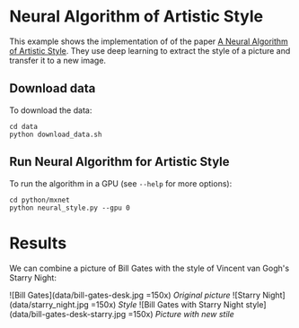 # Neural Algorithm of Artistic Style

This example shows the implementation of of the paper [A Neural Algorithm of Artistic Style](http://arxiv.org/abs/1508.06576). They use deep learning to extract the style of a picture and transfer it to a new image. 


## Download data
To download the data:

	cd data
	python download_data.sh

## Run Neural Algorithm for Artistic Style

To run the algorithm in a GPU (see `--help` for more options):
    
	cd python/mxnet  
	python neural_style.py --gpu 0 

# Results
We can combine a picture of Bill Gates with the style of Vincent van Gogh's Starry Night:

![Bill Gates](data/bill-gates-desk.jpg =150x)
*Original picture*
![Starry Night](data/starry_night.jpg =150x)
*Style*
![Bill Gates with Starry Night style](data/bill-gates-desk-starry.jpg =150x)
*Picture with new stile*